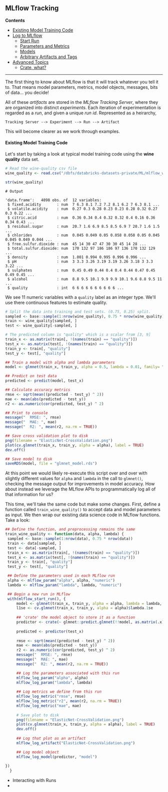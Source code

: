 
## MLflow Tracking

**Contents**

* [Existing Model Training Code](basic-model-training-code)
* [Log to MLflow](log-to-mlflow)
  * [Start Run](start-run)
  * [Parameters and Metrics](parameters-and-metrics)
  * [Models](models)
  * [Arbitrary Artifacts and Tags](artibrary-artifacts-and-tags)
* [Advanced Topics](advanced-topics)
  * [Crate, what?](#crate,-what?)
 
 ___

The first thing to know about MLflow is that it will track whatever you tell it to.  That means model parameters, metrics, model objects, messages, bits of data... you decide!  

All of these *artifacts* are stored in the *MLflow Tracking Server*, where they are organized into distinct *experiments*.  Each iteration of experimentation is regarded as a *run*, and given a unique *run id*.  Represented as a heirarchy, 

```Tracking Server --> Experiment --> Run --> Artifact```

This will become clearer as we work through examples.  

#### Existing Model Training Code

Let's start by taking a look at typical model training code using the **wine quality** data set.

```r
# Read the wine-quality csv file
wine_quality <- read.csv("/dbfs/databricks-datasets-private/ML/mlflow_with_r/wine_quality.csv")

str(wine_quality)
```

```
# Output

'data.frame':	4898 obs. of  12 variables:
 $ fixed.acidity       : num  7 6.3 8.1 7.2 7.2 8.1 6.2 7 6.3 8.1 ...
 $ volatile.acidity    : num  0.27 0.3 0.28 0.23 0.23 0.28 0.32 0.27 0.3 0.22 ...
 $ citric.acid         : num  0.36 0.34 0.4 0.32 0.32 0.4 0.16 0.36 0.34 0.43 ...
 $ residual.sugar      : num  20.7 1.6 6.9 8.5 8.5 6.9 7 20.7 1.6 1.5 ...
 $ chlorides           : num  0.045 0.049 0.05 0.058 0.058 0.05 0.045 0.045 0.049 0.044 ...
 $ free.sulfur.dioxide : num  45 14 30 47 47 30 30 45 14 28 ...
 $ total.sulfur.dioxide: num  170 132 97 186 186 97 136 170 132 129 ...
 $ density             : num  1.001 0.994 0.995 0.996 0.996 ...
 $ pH                  : num  3 3.3 3.26 3.19 3.19 3.26 3.18 3 3.3 3.22 ...
 $ sulphates           : num  0.45 0.49 0.44 0.4 0.4 0.44 0.47 0.45 0.49 0.45 ...
 $ alcohol             : num  8.8 9.5 10.1 9.9 9.9 10.1 9.6 8.8 9.5 11 ...
 $ quality             : int  6 6 6 6 6 6 6 6 6 6 ...
```

We see 11 numeric variables with a `quality` label as an integer type.  We'll use there continuous features to estimate quality.
 
```r
# Split the data into training and test sets. (0.75, 0.25) split.
sampled <- base::sample(1:nrow(wine_quality), 0.75 * nrow(wine_quality))
train <- wine_quality[sampled, ]
test <- wine_quality[-sampled, ]

# The predicted column is "quality" which is a scalar from [3, 9]
train_x <- as.matrix(train[, !(names(train) == "quality")])
test_x <- as.matrix(test[, !(names(train) == "quality")])
train_y <- train[, "quality"]
test_y <- test[, "quality"]

## Train a model with alpha and lambda parameters
model <- glmnet(train_x, train_y, alpha = 0.5, lambda = 0.01, family= "gaussian", standardize = FALSE)

## Predict on test data
predicted <- predict(model, test_x)

## Calculate accuracy metrics
rmse <- sqrt(mean((predicted - test_y) ^ 2))
mae <- mean(abs(predicted - test_y))
r2 <- as.numeric(cor(predicted, test_y) ^ 2)

## Print to console
message("  RMSE: ", rmse)
message("  MAE: ", mae)
message("  R2: ", mean(r2, na.rm = TRUE))

## Save cross validation plot to disk
png(filename = "ElasticNet-CrossValidation.png")
plot(cv.glmnet(train_x, train_y, alpha = alpha), label = TRUE)
dev.off()

## Save model to disk
saveRDS(model, file = "glmnet_model.rds")
```

At this point we would likely re-execute this script over and over with slightly different values for `alpha` and `lambda` in the call to `glmnet()`, checking the message output for improvements in model accuracy.  How about instead we leverage the MLflow APIs to programmatically log all of that information for us?

This time, we'll take the same code but make some changes.  First, define a function called `train_wine_quality()` to accept data and model parameters as input.  We then wrap our existing data science code in MLflow functions.  Take a look:

```r
## Define the function, and preprocessing remains the same
train_wine_quality <- function(data, alpha, lambda) {
 sampled <- base::sample(1:nrow(data), 0.75 * nrow(data))
 train <- data[sampled, ]
 test <- data[-sampled, ]
 train_x <- as.matrix(train[, !(names(train) == "quality")])
 test_x <- as.matrix(test[, !(names(train) == "quality")])
 train_y <- train[, "quality"]
 test_y <- test[, "quality"]

 ## Define the parameters used in each MLflow run
 alpha <- mlflow_param("alpha", alpha, "numeric")
 lambda <- mlflow_param("lambda", lambda, "numeric")

 ## Begin a new run in MLflow
 with(mlflow_start_run(), {
     model <- glmnet(train_x, train_y, alpha = alpha, lambda = lambda, family= "gaussian", standardize = FALSE)
     l1se <- cv.glmnet(train_x, train_y, alpha = alpha)$lambda.1se
     
     ## 'crate' the model object to store it as a function
     predictor <- crate(~ glmnet::predict.glmnet(!!model, as.matrix(.x)), !!model, s = l1se)
  
     predicted <- predictor(test_x)
     
     rmse <- sqrt(mean((predicted - test_y) ^ 2))
     mae <- mean(abs(predicted - test_y))
     r2 <- as.numeric(cor(predicted, test_y) ^ 2)
     message("  RMSE: ", rmse)
     message("  MAE: ", mae)
     message("  R2: ", mean(r2, na.rm = TRUE))

     ## Log the parameters associated with this run
     mlflow_log_param("alpha", alpha)
     mlflow_log_param("lambda", lambda)
  
     ## Log metrics we define from this run
     mlflow_log_metric("rmse", rmse)
     mlflow_log_metric("r2", mean(r2, na.rm = TRUE))
     mlflow_log_metric("mae", mae)
  
     # Save plot to disk
     png(filename = "ElasticNet-CrossValidation.png")
     plot(cv.glmnet(train_x, train_y, alpha = alpha), label = TRUE)
     dev.off()
  
     ## Log that plot as an artifact
     mlflow_log_artifact("ElasticNet-CrossValidation.png")

     ## Log model object
     mlflow_log_model(predictor, "model")
  
})
  }
```

* Interacting with Runs
* 

